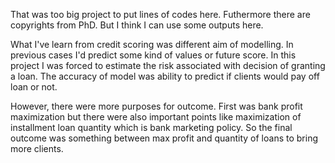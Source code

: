 That was too big project to put lines of codes here. Futhermore there are copyrights from PhD. But I think I can use some outputs here. 

What I've learn from credit scoring was different aim of modelling. In previous cases I'd predict some kind of values or future score. In this project I was forced to estimate the risk associated with decision of granting a loan. The accuracy of model was ability to predict if clients would pay off loan or not.

However, there were more purposes for outcome. First was bank profit maximization but there were also important points like maximization of installment loan quantity which is bank marketing policy. So the final outcome was something between max profit and quantity of loans to bring more clients.
